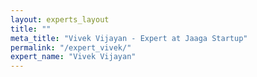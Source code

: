 ```yaml
---
layout: experts_layout
title: ""
meta_title: "Vivek Vijayan - Expert at Jaaga Startup"
permalink: "/expert_vivek/"
expert_name: "Vivek Vijayan"
---
```





